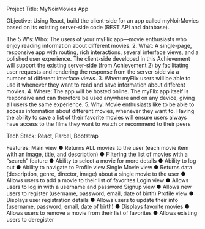 Project Title: MyNoirMovies App

Objective:  Using React, build the client-side for an app called myNoirMovies based on its
existing server-side code (REST API and database).

The 5 W's:
Who: The users of your myFlix app—movie enthusiasts who enjoy reading information about
different movies.
2. What: A single-page, responsive app with routing, rich interactions, several interface views,
and a polished user experience. The client-side developed in this Achievement will support
the existing server-side (from Achievement 2) by facilitating user requests and rendering the
response from the server-side via a number of different interface views.
3. When: myFlix users will be able to use it whenever they want to read and save information
about different movies.
4. Where: The app will be hosted online. The myFlix app itself is responsive and can therefore be
used anywhere and on any device, giving all users the same experience.
5. Why: Movie enthusiasts like to be able to access information about different movies,
whenever they want to. Having the ability to save a list of their favorite movies will ensure
users always have access to the films they want to watch or recommend to their peers

Tech Stack: React, Parcel, Bootstrap

Features:
Main view
● Returns ALL movies to the user (each movie item with an image, title, and description)
● Filtering the list of movies with a “search” feature
● Ability to select a movie for more details
● Ability to log out
● Ability to navigate to Profile view
Single Movie view
● Returns data (description, genre, director, image) about a single movie to the user
● Allows users to add a movie to their list of favorites
Login view
● Allows users to log in with a username and password
Signup view
● Allows new users to register (username, password, email, date of birth)
Profile view
● Displays user registration details
● Allows users to update their info (username, password, email, date of birth)
● Displays favorite movies
● Allows users to remove a movie from their list of favorites
● Allows existing users to deregister

